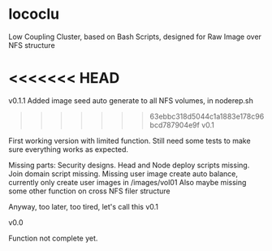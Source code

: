 # lococlu
Low Coupling Cluster, based on Bash Scripts, designed for Raw Image over NFS structure

<<<<<<< HEAD
=======

v0.1.1
Added image seed auto generate to all NFS volumes, in noderep.sh


>>>>>>> 63ebbc318d5044c1a1883e178c96bcd787904e9f
v0.1

First working version with limited function.
Still need some tests to make sure everything works as expected.

Missing parts:
Security designs.
Head and Node deploy scripts missing.
Join domain script missing.
Missing user image create auto balance, currently only create user images in /images/vol01
Also maybe missing some other function on cross NFS filer structure

Anyway, too later, too tired, let's call this v0.1

v0.0

Function not complete yet.

